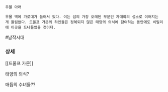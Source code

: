 
```
우물 아래

우물 벽에 가로대가 늘어서 있다. 이는 섬의 가장 오래된 부분인 자매회의 성소로 이어지는 게 틀림없다. 드울프 가문의 하인들은 정복되지 않은 태양의 의식에 참여하는 동안에도 비밀리에 이곳을 드나들었을 것이다.
```


#남작시대 

### 상세

[[드울프 가문]]

태양의 의식?

매듭의 수녀들??